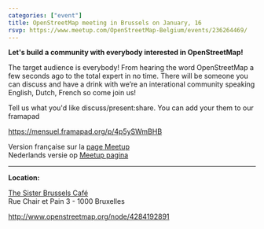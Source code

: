 ```yaml
---
categories: ["event"]
title: OpenStreetMap meeting in Brussels on January, 16
rsvp: https://www.meetup.com/OpenStreetMap-Belgium/events/236264469/
---
```


**Let's build a community with everybody interested in OpenStreetMap!**

The target audience is everybody! From hearing the word OpenStreetMap a few seconds ago to the total expert in no time. There will be someone you can discuss and have a drink with we’re an interational community speaking English, Dutch, French so come join us!

Tell us what you'd like discuss/present:share. You can add your them to our framapad

<https://mensuel.framapad.org/p/4p5ySWmBHB>

Version française sur la [page Meetup](https://www.meetup.com/OpenStreetMap-Belgium/events/236264469/)  
Nederlands versie op [Meetup pagina](https://www.meetup.com/OpenStreetMap-Belgium/events/236264469/)

---

**Location:**

[The Sister Brussels Café](http://www.thesister-brussels.com/)  
Rue Chair et Pain 3 - 1000 Bruxelles

<http://www.openstreetmap.org/node/4284192891>
